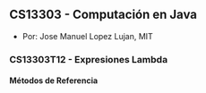 ## CS13303 - Computación en Java
- Por: Jose Manuel Lopez Lujan, MIT

### CS13303T12 - Expresiones Lambda
 
#### Métodos de Referencia